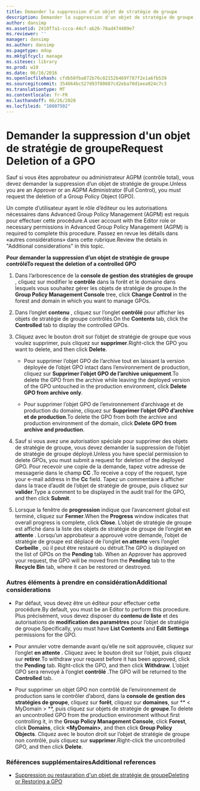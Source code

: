 ```yaml
---
title: Demander la suppression d'un objet de stratégie de groupe
description: Demander la suppression d'un objet de stratégie de groupe
author: dansimp
ms.assetid: 2410f7a1-ccca-44cf-ab26-76ad474409e7
ms.reviewer: ''
manager: dansimp
ms.author: dansimp
ms.pagetype: mdop
ms.mktglfcycl: manage
ms.sitesec: library
ms.prod: w10
ms.date: 06/16/2016
ms.openlocfilehash: cfdb50fba872b76c82152b469f787f2e1a6fb539
ms.sourcegitcommit: 354664bc527d93f80687cd2eba70d1eea024c7c3
ms.translationtype: MT
ms.contentlocale: fr-FR
ms.lasthandoff: 06/26/2020
ms.locfileid: "10807502"
---
```

# <span data-ttu-id="d7d22-103">Demander la suppression d'un objet de stratégie de groupe</span><span class="sxs-lookup"><span data-stu-id="d7d22-103">Request Deletion of a GPO</span></span>


<span data-ttu-id="d7d22-104">Sauf si vous êtes approbateur ou administrateur AGPM (contrôle total), vous devez demander la suppression d’un objet de stratégie de groupe.</span><span class="sxs-lookup"><span data-stu-id="d7d22-104">Unless you are an Approver or an AGPM Administrator (Full Control), you must request the deletion of a Group Policy Object (GPO).</span></span>

<span data-ttu-id="d7d22-105">Un compte d’utilisateur ayant le rôle d’éditeur ou les autorisations nécessaires dans Advanced Group Policy Management (AGPM) est requis pour effectuer cette procédure.</span><span class="sxs-lookup"><span data-stu-id="d7d22-105">A user account with the Editor role or necessary permissions in Advanced Group Policy Management (AGPM) is required to complete this procedure.</span></span> <span data-ttu-id="d7d22-106">Passez en revue les détails dans «autres considérations» dans cette rubrique.</span><span class="sxs-lookup"><span data-stu-id="d7d22-106">Review the details in "Additional considerations" in this topic.</span></span>

**<span data-ttu-id="d7d22-107">Pour demander la suppression d’un objet de stratégie de groupe contrôlé</span><span class="sxs-lookup"><span data-stu-id="d7d22-107">To request the deletion of a controlled GPO</span></span>**

1.  <span data-ttu-id="d7d22-108">Dans l’arborescence de la **console de gestion des stratégies de groupe** , cliquez sur modifier le **contrôle** dans la forêt et le domaine dans lesquels vous souhaitez gérer les objets de stratégie de groupe.</span><span class="sxs-lookup"><span data-stu-id="d7d22-108">In the **Group Policy Management Console** tree, click **Change Control** in the forest and domain in which you want to manage GPOs.</span></span>

2.  <span data-ttu-id="d7d22-109">Dans l’onglet **contenu** , cliquez sur l’onglet **contrôlé** pour afficher les objets de stratégie de groupe contrôlés.</span><span class="sxs-lookup"><span data-stu-id="d7d22-109">On the **Contents** tab, click the **Controlled** tab to display the controlled GPOs.</span></span>

3.  <span data-ttu-id="d7d22-110">Cliquez avec le bouton droit sur l’objet de stratégie de groupe que vous voulez supprimer, puis cliquez sur **supprimer**.</span><span class="sxs-lookup"><span data-stu-id="d7d22-110">Right-click the GPO you want to delete, and then click **Delete**.</span></span>

    -   <span data-ttu-id="d7d22-111">Pour supprimer l’objet GPO de l’archive tout en laissant la version déployée de l’objet GPO intact dans l’environnement de production, cliquez sur **Supprimer l’objet GPO de l’archive uniquement**.</span><span class="sxs-lookup"><span data-stu-id="d7d22-111">To delete the GPO from the archive while leaving the deployed version of the GPO untouched in the production environment, click **Delete GPO from archive only**.</span></span>

    -   <span data-ttu-id="d7d22-112">Pour supprimer l’objet GPO de l’environnement d’archivage et de production du domaine, cliquez sur **Supprimer l’objet GPO d’archive et de production**.</span><span class="sxs-lookup"><span data-stu-id="d7d22-112">To delete the GPO from both the archive and production environment of the domain, click **Delete GPO from archive and production**.</span></span>

4.  <span data-ttu-id="d7d22-113">Sauf si vous avez une autorisation spéciale pour supprimer des objets de stratégie de groupe, vous devez demander la suppression de l’objet de stratégie de groupe déployé.</span><span class="sxs-lookup"><span data-stu-id="d7d22-113">Unless you have special permission to delete GPOs, you must submit a request for deletion of the deployed GPO.</span></span> <span data-ttu-id="d7d22-114">Pour recevoir une copie de la demande, tapez votre adresse de messagerie dans le champ **CC** .</span><span class="sxs-lookup"><span data-stu-id="d7d22-114">To receive a copy of the request, type your e-mail address in the **Cc** field.</span></span> <span data-ttu-id="d7d22-115">Tapez un commentaire à afficher dans la trace d’audit de l’objet de stratégie de groupe, puis cliquez sur **valider**.</span><span class="sxs-lookup"><span data-stu-id="d7d22-115">Type a comment to be displayed in the audit trail for the GPO, and then click **Submit**.</span></span>

5.  <span data-ttu-id="d7d22-116">Lorsque la fenêtre de **progression** indique que l’avancement global est terminé, cliquez sur **Fermer**.</span><span class="sxs-lookup"><span data-stu-id="d7d22-116">When the **Progress** window indicates that overall progress is complete, click **Close**.</span></span> <span data-ttu-id="d7d22-117">L’objet de stratégie de groupe est affiché dans la liste des objets de stratégie de groupe de l’onglet **en attente** . Lorsqu’un approbateur a approuvé votre demande, l’objet de stratégie de groupe est déplacé de l’onglet **en attente** vers l’onglet **Corbeille** , où il peut être restauré ou détruit.</span><span class="sxs-lookup"><span data-stu-id="d7d22-117">The GPO is displayed on the list of GPOs on the **Pending** tab. When an Approver has approved your request, the GPO will be moved from the **Pending** tab to the **Recycle Bin** tab, where it can be restored or destroyed.</span></span>

### <span data-ttu-id="d7d22-118">Autres éléments à prendre en considération</span><span class="sxs-lookup"><span data-stu-id="d7d22-118">Additional considerations</span></span>

-   <span data-ttu-id="d7d22-119">Par défaut, vous devez être un éditeur pour effectuer cette procédure.</span><span class="sxs-lookup"><span data-stu-id="d7d22-119">By default, you must be an Editor to perform this procedure.</span></span> <span data-ttu-id="d7d22-120">Plus précisément, vous devez disposer du **contenu de liste** et des autorisations de **modification des paramètres** pour l’objet de stratégie de groupe.</span><span class="sxs-lookup"><span data-stu-id="d7d22-120">Specifically, you must have **List Contents** and **Edit Settings** permissions for the GPO.</span></span>

-   <span data-ttu-id="d7d22-121">Pour annuler votre demande avant qu’elle ne soit approuvée, cliquez sur l’onglet **en attente** . Cliquez avec le bouton droit sur l’objet, puis cliquez sur **retirer**.</span><span class="sxs-lookup"><span data-stu-id="d7d22-121">To withdraw your request before it has been approved, click the **Pending** tab. Right-click the GPO, and then click **Withdraw**.</span></span> <span data-ttu-id="d7d22-122">L’objet GPO sera renvoyé à l’onglet **contrôlé** .</span><span class="sxs-lookup"><span data-stu-id="d7d22-122">The GPO will be returned to the **Controlled** tab.</span></span>

-   <span data-ttu-id="d7d22-123">Pour supprimer un objet GPO non contrôlé de l’environnement de production sans le contrôler d’abord, dans la **console de gestion des stratégies de groupe**, cliquez sur **forêt**, cliquez sur **domaines**, sur \*\* &lt; MyDomain &gt; \*\*, puis cliquez sur objets de stratégie de **groupe**.</span><span class="sxs-lookup"><span data-stu-id="d7d22-123">To delete an uncontrolled GPO from the production environment without first controlling it, in the **Group Policy Management Console**, click **Forest**, click **Domains**, click **&lt;MyDomain&gt;**, and then click **Group Policy Objects**.</span></span> <span data-ttu-id="d7d22-124">Cliquez avec le bouton droit sur l’objet de stratégie de groupe non contrôlé, puis cliquez sur **supprimer**.</span><span class="sxs-lookup"><span data-stu-id="d7d22-124">Right-click the uncontrolled GPO, and then click **Delete**.</span></span>

### <span data-ttu-id="d7d22-125">Références supplémentaires</span><span class="sxs-lookup"><span data-stu-id="d7d22-125">Additional references</span></span>

-   [<span data-ttu-id="d7d22-126">Suppression ou restauration d'un objet de stratégie de groupe</span><span class="sxs-lookup"><span data-stu-id="d7d22-126">Deleting or Restoring a GPO</span></span>](deleting-or-restoring-a-gpo-agpm40.md)

 

 






